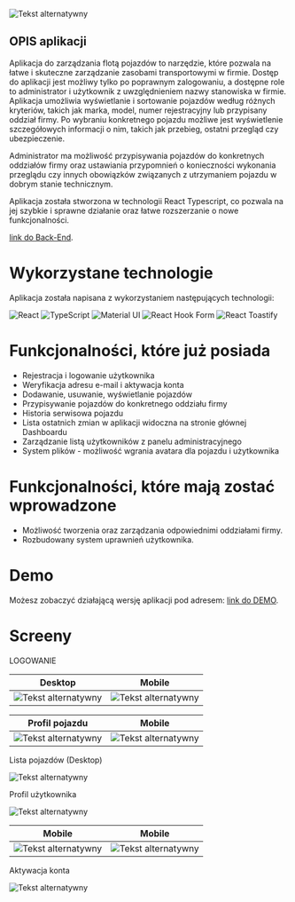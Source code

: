 ![Tekst alternatywny](/screens/logoBlackv2.png)


## OPIS aplikacji

Aplikacja do zarządzania flotą pojazdów to narzędzie, które pozwala na łatwe i skuteczne zarządzanie zasobami transportowymi w firmie. Dostęp do aplikacji jest możliwy tylko po poprawnym zalogowaniu, a dostępne role to administrator i użytkownik z uwzględnieniem nazwy stanowiska w firmie.  
Aplikacja umożliwia wyświetlanie i sortowanie pojazdów według różnych kryteriów, takich jak marka, model, numer rejestracyjny lub przypisany oddział firmy. Po wybraniu konkretnego pojazdu możliwe jest wyświetlenie szczegółowych informacji o nim, takich jak przebieg, ostatni przegląd czy ubezpieczenie.

Administrator ma możliwość przypisywania pojazdów do konkretnych oddziałów firmy oraz ustawiania przypomnień o konieczności wykonania przeglądu czy innych obowiązków związanych z utrzymaniem pojazdu w dobrym stanie technicznym.

Aplikacja została stworzona w technologii React Typescript, co pozwala na jej szybkie i sprawne działanie oraz łatwe rozszerzanie o nowe funkcjonalności.

[link do Back-End](https://github.com/shyBBy/backend_fleet-pro).


# Wykorzystane technologie

Aplikacja została napisana z wykorzystaniem następujących technologii:

![React](https://img.shields.io/badge/-React-blue?logo=react&logoColor=white&style=flat) ![TypeScript](https://img.shields.io/badge/-TypeScript-blue?logo=typescript&logoColor=white&style=flat) ![Material UI](https://img.shields.io/badge/-Material%20UI-blueviolet?logo=material-ui&logoColor=white&style=flat) ![React Hook Form](https://img.shields.io/badge/-React%20Hook%20Form-blue?logo=react&logoColor=white&style=flat) ![React Toastify](https://img.shields.io/badge/-React%20Toastify-ff69b4?logo=react&logoColor=white&style=flat)


# Funkcjonalności, które już posiada

- Rejestracja i logowanie użytkownika
- Weryfikacja adresu e-mail i aktywacja konta
- Dodawanie, usuwanie, wyświetlanie pojazdów
- Przypisywanie pojazdów do konkretnego oddziału firmy
- Historia serwisowa pojazdu
- Lista ostatnich zmian w aplikacji widoczna na stronie głównej Dashboardu
- Zarządzanie listą użytkowników z panelu administracyjnego
- System plików - możliwość wgrania avatara dla pojazdu i użytkownika


# Funkcjonalności, które mają zostać wprowadzone

- Możliwość tworzenia oraz zarządzania odpowiednimi oddziałami firmy.
- Rozbudowany system uprawnień użytkownika.

# Demo

Możesz zobaczyć działającą wersję aplikacji pod adresem: [link do DEMO](https://project.dev-olczak.pl).


# Screeny

LOGOWANIE

| Desktop                                          | Mobile                                           |
|--------------------------------------------------|--------------------------------------------------|
| ![Tekst alternatywny](/screens/Screenshot_1.png) | ![Tekst alternatywny](/screens/Screenshot_2.png) |

| Profil pojazdu                                   | Mobile                                   |
|--------------------------------------------------|--------------------------------------------------|
| ![Tekst alternatywny](/screens/Screenshot_5.png) | ![Tekst alternatywny](/screens/Screenshot_6.png) |

Lista pojazdów (Desktop)

![Tekst alternatywny](/screens/Screenshot_10.png)


Profil użytkownika

![Tekst alternatywny](/screens/Screenshot_9.png)

| Mobile                                  | Mobile                                   |
|--------------------------------------------------|--------------------------------------------------|
| ![Tekst alternatywny](/screens/Screenshot_7.png) | ![Tekst alternatywny](/screens/Screenshot_8.png) |


Aktywacja konta

![Tekst alternatywny](/screens/Screenshot_12.png)